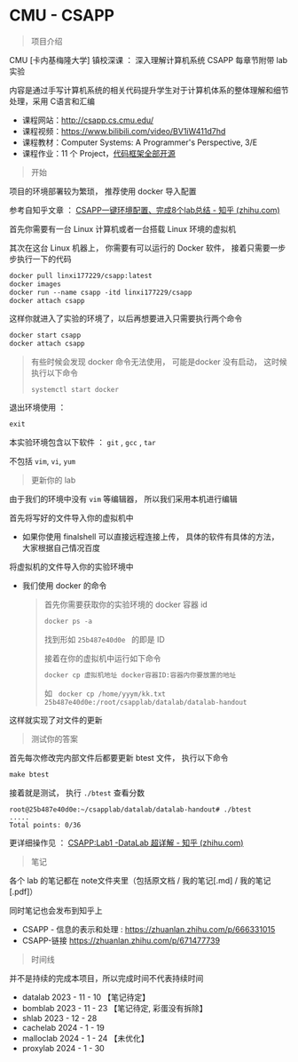 # CMU - CSAPP

> 项目介绍

CMU [卡内基梅隆大学] 镇校深课 ： 深入理解计算机系统 CSAPP 每章节附带 lab 实验

内容是通过手写计算机系统的相关代码提升学生对于计算机体系的整体理解和细节处理，采用 C语言和汇编

- 课程网站：http://csapp.cs.cmu.edu/
- 课程视频：https://www.bilibili.com/video/BV1iW411d7hd
- 课程教材：Computer Systems: A Programmer's Perspective, 3/E
- 课程作业：11 个 Project，[代码框架全部开源](http://csapp.cs.cmu.edu/3e/labs.html)



> 开始

项目的环境部署较为繁琐， 推荐使用 docker 导入配置

参考自知乎文章 ： [CSAPP一键环境配置、完成8个lab总结 - 知乎 (zhihu.com)](https://zhuanlan.zhihu.com/p/505497911)

首先你需要有一台 Linux 计算机或者一台搭载 Linux 环境的虚拟机

其次在这台 Linux 机器上， 你需要有可以运行的 Docker 软件， 接着只需要一步步执行一下的代码

```dockerfile
docker pull linxi177229/csapp:latest
docker images
docker run --name csapp -itd linxi177229/csapp 
docker attach csapp
```

这样你就进入了实验的环境了，以后再想要进入只需要执行两个命令

```dockerfile
docker start csapp
docker attach csapp
```

> 有些时候会发现 docker 命令无法使用， 可能是docker 没有启动， 这时候执行以下命令
>
> ```linux
> systemctl start docker
> ```

退出环境使用 ：

```dockerfile
exit
```

本实验环境包含以下软件 ： `git` , `gcc` , `tar`

不包括  `vim`,  `vi`,  `yum`



> 更新你的 lab

由于我们的环境中没有 `vim` 等编辑器， 所以我们采用本机进行编辑

首先将写好的文件导入你的虚拟机中

* 如果你使用 finalshell 可以直接远程连接上传， 具体的软件有具体的方法， 大家根据自己情况百度

将虚拟机的文件导入你的实验环境中

* 我们使用 docker 的命令

  > 首先你需要获取你的实验环境的 docker 容器 id
  >
  > ```dockerfile
  > docker ps -a
  > ```
  >
  > 找到形如 `25b487e40d0e ` 的即是 ID
  >
  > 接着在你的虚拟机中运行如下命令
  >
  > ```dockerfile
  > docker cp 虚拟机地址 docker容器ID:容器内你要放置的地址
  > ```
  >
  > 如 ` docker cp /home/yyym/kk.txt 25b487e40d0e:/root/csapplab/datalab/datalab-handout`

这样就实现了对文件的更新



> 测试你的答案

首先每次修改完内部文件后都要更新 btest 文件， 执行以下命令

```c
make btest
```

接着就是测试， 执行 `./btest` 查看分数

```
root@25b487e40d0e:~/csapplab/datalab/datalab-handout# ./btest  
.....
Total points: 0/36
```

更详细操作见 ： [CSAPP:Lab1 -DataLab 超详解 - 知乎 (zhihu.com)](https://zhuanlan.zhihu.com/p/339047608)



> 笔记

各个 lab 的笔记都在 note文件夹里（包括原文档 / 我的笔记[.md] / 我的笔记 [.pdf]）

同时笔记也会发布到知乎上

* CSAPP - 信息的表示和处理 : https://zhuanlan.zhihu.com/p/666331015
* CSAPP-链接 https://zhuanlan.zhihu.com/p/671477739



> 时间线

并不是持续的完成本项目，所以完成时间不代表持续时间

* datalab   2023 - 11 - 10 【笔记待定】
* bomblab   2023 - 11 - 23 【笔记待定, 彩蛋没有拆除】
* shlab 2023 - 12 - 28
* cachelab 2024 - 1 - 19
* malloclab 2024 - 1 - 24 【未优化】
* proxylab 2024 - 1 - 30